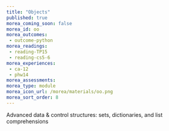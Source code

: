 ```yaml
---
title: "Objects"
published: true
morea_coming_soon: false
morea_id: oo
morea_outcomes:
 - outcome-python
morea_readings:
 - reading-TP15
 - reading-cs5-6
morea_experiences:
 - ca-12
 - phw14
morea_assessments:
morea_type: module
morea_icon_url: /morea/materials/oo.png
morea_sort_order: 8
---
```


Advanced data & control structures: sets, dictionaries, and list comprehensions